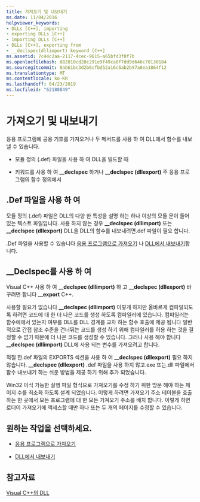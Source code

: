 ```yaml
---
title: 가져오기 및 내보내기
ms.date: 11/04/2016
helpviewer_keywords:
- DLLs [C++], importing
- exporting DLLs [C++]
- importing DLLs [C++]
- DLLs [C++], exporting from
- __declspec(dllimport) keyword [C++]
ms.assetid: 7c44c2aa-2117-4cec-9615-a65bfd3f8f7b
ms.openlocfilehash: 882010cd28c291e9f49ca0f7dd9d646c70130184
ms.sourcegitcommit: 0ab61bc3d2b6cfbd52a16c6ab2b97a8ea1864f12
ms.translationtype: MT
ms.contentlocale: ko-KR
ms.lasthandoff: 04/23/2019
ms.locfileid: "62188849"
---
```

# <a name="importing-and-exporting"></a>가져오기 및 내보내기

응용 프로그램에 공용 기호를 가져오거나 두 메서드를 사용 하 여 DLL에서 함수를 내보낼 수 있습니다.

- 모듈 정의 (.def) 파일을 사용 하 여 DLL을 빌드할 때

- 키워드를 사용 하 여 **__declspec** 하거나 **__declspec (dllexport)** 주 응용 프로그램의 함수 정의에서

## <a name="using-a-def-file"></a>.Def 파일을 사용 하 여

모듈 정의 (.def) 파일은 DLL의 다양 한 특성을 설명 하는 하나 이상의 모듈 문이 들어 있는 텍스트 파일입니다. 사용 하지 않는 경우 **__declspec (dllimport)** 또는 **__declspec (dllexport)** DLL을 DLL의 함수를 내보내려면.def 파일이 필요 합니다.

.Def 파일을 사용할 수 있습니다 [응용 프로그램으로 가져오기](importing-using-def-files.md) 나 [DLL에서 내보내기](exporting-from-a-dll-using-def-files.md)합니다.

## <a name="using-declspec"></a>__Declspec를 사용 하 여

Visual C++ 사용 하 여 **__declspec (dllimport)** 하 고 **__declspec (dllexport)** 바꾸려면 합니다 **__export** C++.

사용할 필요가 없습니다 **__declspec (dllimport)** 이렇게 하지만 올바르게 컴파일되도록 하려면 코드에 대 한 더 나은 코드를 생성 하도록 컴파일러에 있습니다. 컴파일러는 함수에에서 있는지 여부를 DLL를 DLL 경계를 교차 하는 함수 호출에 제공 됩니다 일반적으로 간접 참조 수준을 건너뛰는 코드를 생성 하기 위해 컴파일러를 허용 하는 것을 결정할 수 없기 때문에 더 나은 코드를 생성할 수 있습니다. 그러나 사용 해야 합니다 **__declspec (dllimport)** DLL에 사용 되는 변수를 가져오려고 합니다.

적절 한.def 파일의 EXPORTS 섹션을 사용 하 여 **__declspec (dllexport)** 필요 하지 않습니다. **__declspec (dllexport)** .def 파일을 사용 하지 않고.exe 또는.dll 파일에서 함수 내보내기 하는 쉬운 방법을 제공 하기 위해 추가 되었습니다.

Win32 이식 가능한 실행 파일 형식으로 가져오기를 수정 하기 위한 방문 해야 하는 페이지 수를 최소화 하도록 설계 되었습니다. 이렇게 하려면 가져오기 주소 테이블을 호출 하는 한 곳에서 모든 프로그램에 대 한 모든 가져오기 주소를 배치 합니다. 이렇게 하면 로더이 가져오기에 액세스할 때만 하나 또는 두 개의 페이지를 수정할 수 있습니다.

## <a name="what-do-you-want-to-do"></a>원하는 작업을 선택하세요.

- [응용 프로그램으로 가져오기](importing-into-an-application-using-declspec-dllimport.md)

- [DLL에서 내보내기](exporting-from-a-dll.md)

## <a name="see-also"></a>참고자료

[Visual C++의 DLL](dlls-in-visual-cpp.md)
